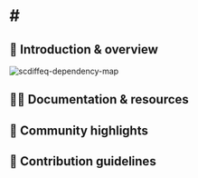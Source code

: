 #  # ![]()

## 🧙 Introduction & overview

![scdiffeq-dependency-map](.github/assets/scdiffeq_dependency_map.png)

## 👩‍💻 Documentation & resources

## 👏 Community highlights

## 🤝 Contribution guidelines
